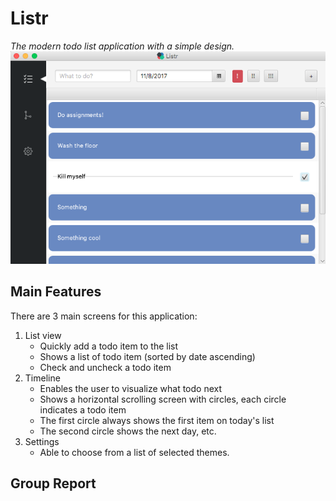 # Listr
*The modern todo list application with a simple design.*  
![Listr Screenshot](./ListrScreenshot.png)
## Main Features
There are 3 main screens for this application:
1. List view 
	- Quickly add a todo item to the list
	- Shows a list of todo item (sorted by date ascending)
	- Check and uncheck a todo item
2. Timeline
	- Enables the user to visualize what todo next
	- Shows a horizontal scrolling screen with circles, each circle indicates a todo item
	- The first circle always shows the first item on today's list
	- The second circle shows the next day, etc.
3. Settings
	- Able to choose from a list of selected themes.

Group Report
-----------------------------
